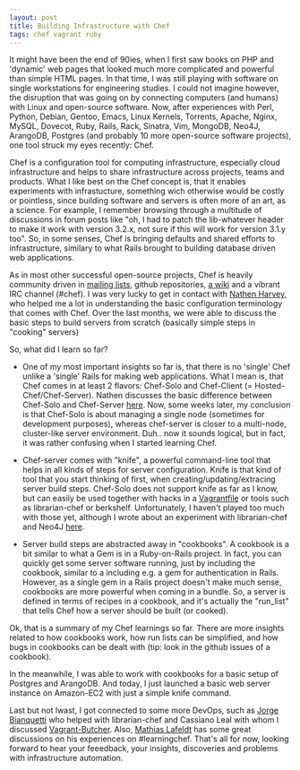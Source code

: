 ```yaml
---
layout: post
title: Building Infrastructure with Chef
tags: chef vagrant ruby
---
```

It might have been the end of 90ies, when I first saw books on PHP and 'dynamic' web pages that looked much more complicated and powerful than simple HTML pages. In that time, I was still playing with software on single workstations for engineering studies. I could not imagine however, the disruption that was going on by connecting computers (and humans) with Linux and open-source software. Now, after experiences with Perl, Python, Debian, Gentoo, Emacs, Linux Kernels, Torrents, Apache, Nginx, MySQL, Dovecot, Ruby, Rails, Rack, Sinatra, Vim, MongoDB, Neo4J, ArangoDB, Postgres (and probably 10 more open-source software projects), one tool struck my eyes recently: Chef.

Chef is a configuration tool for computing infrastructure, especially cloud infrastructure and helps to share infrastructure across projects, teams and products. What I like best on the Chef concept is, that it enables experiments with infrastucture, something wich otherwise would be costly or pointless, since building software and servers is often more of an art, as a science. For example, I remember browsing through a multitude of discussions in forum posts like "oh, I had to patch the lib-whatever header to make it work with version 3.2.x, not sure if this will work for version 3.1.y too". So, in some senses, Chef is bringing defaults and shared efforts to infrastructure, similary to what Rails brought to building database driven web applications.

As in most other successful open-source projects, Chef is heavily community driven in [mailing lists](http://lists.opscode.com/), github repositories, [a wiki](http://wiki.opscode.com) and a vibrant IRC channel (#chef). I was very lucky to get in contact with [Nathen Harvey](http://nathenharvey.com), who helped me a lot in understanding the basic configuration terminology that comes with Chef. Over the last months, we were able to discuss the basic steps to build servers from scratch (basically simple steps in "cooking" servers)

So, what did I learn so far?

* One of my most important insights so far is, that there is no 'single' Chef unlike a 'single' Rails for making web applications. What I mean is, that Chef comes in at least 2 flavors: Chef-Solo and Chef-Client (= Hosted-Chef/Chef-Server). Nathen discusses the basic difference between Chef-Solo and Chef-Server [here](http://nathenharvey.com/blog/2012/12/07/learning-chef-part-2/). Now, some weeks later, my conclusion is that Chef-Solo is about managing a single node (sometimes for development purposes), whereas chef-server is closer to a multi-node, cluster-like server environment. Duh.. now it sounds logical, but in fact, it was rather confusing when I started learning Chef.

* Chef-server comes with "knife", a powerful command-line tool that helps in all kinds of steps for server configuration. Knife is that kind of tool that you start thinking of first, when creating/updating/extracing server build steps. Chef-Solo does not support knife as far as I know, but can easily be used together with hacks in a [Vagrantfile](http://docs.vagrantup.com/v1/docs/provisioners/chef_solo.html) or tools such as librarian-chef or berkshelf. Unfortunately, I haven't played too much with those yet, although I wrote about an experiment with librarian-chef and Neo4J [here](http://thinkingonthinking.com/An-experiment-with-Vagrant-and-Neo4J/).

* Server build steps are abstracted away in "cookbooks". A cookbook is a bit similar to what a Gem is in a Ruby-on-Rails project. In fact, you can quickly get some server software running, just by including the cookbook, similar to a including e.g. a gem for authentication in Rails. However, as a single gem in a Rails project doesn't make much sense, cookbooks are more powerful when coming in a bundle. So, a server is defined in terms of recipes in a cookbook, and it's actually the "run_list" that tells Chef how a server should be built (or cooked).

Ok, that is a summary of my Chef learnings so far. There are more insights related to how cookbooks work, how run lists can be simplified, and how bugs in cookbooks can be dealt with (tip: look in the github issues of a cookbook). 

In the meanwhile, I was able to work with cookbooks for a basic setup of Postgres and ArangoDB. And today, I just launched a basic web server instance on Amazon-EC2 with just a simple knife command. 

Last but not lwast, I got connected to some more DevOps, such as [Jorge Bianquetti](https://github.com/jbianquetti) who helped with librarian-chef and Cassiano Leal with whom I discussed [Vagrant-Butcher](https://github.com/cassianoleal/vagrant-butcher/issues/3). Also, [Mathias Lafeldt](http://mlafeldt.github.com/blog/2012/09/learning-chef/) has some great discussions on his experiences on #learningchef. That's all for now, looking forward to hear your feeedback, your insights, discoveries and problems with infrastructure automation.

